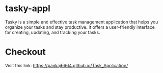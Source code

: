 # tasky-appl
Tasky is a simple and effective task management application that helps you organize your tasks and stay productive. It offers a user-friendly interface for creating, updating, and tracking your tasks.

# Checkout
 Visit this link: https://pankaj6664.github.io/Task_Application/

